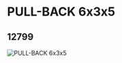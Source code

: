 # PULL-BACK 6x3x5
## 12799
![PULL-BACK 6x3x5](https://lc-www-live-s.legocdn.com/media/bricks/5/2/6143751.jpg)
